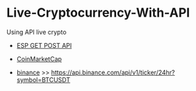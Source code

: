 # Live-Cryptocurrency-With-API
Using API live crypto 

* [ESP GET POST API](https://randomnerdtutorials.com/esp8266-nodemcu-http-get-post-arduino/)

* [CoinMarketCap](https://coinmarketcap.com/api/documentation/v1/#section/Standards-and-Conventions)

* [binance](https://binance.com) >> https://api.binance.com/api/v1/ticker/24hr?symbol=BTCUSDT